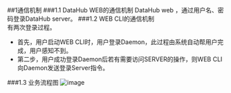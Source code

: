 ##1通信机制
###1.1 DataHub WEB的通信机制
DataHub web ，通过用户名、密码登录DataHub server。
###1.2 WEB CLI的通信机制   
有两次登录过程。  
* 首先，用户启动WEB CLI时，用户登录Daemon，此过程由系统自动帮用户完成，用户感知不到。  
* 第二步，用户成功登录Daemon后若有需要访问SERVER的操作，则WEB  CLI向Daemon发送登录Server指令。

###1.3 业务流程图
![image](https://github.com/asiainfoLDP/WEBCLI-DAEMON/blob/master/tongxinjizhi.jpg)